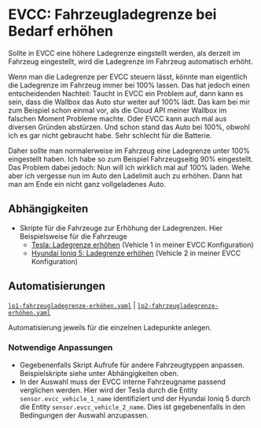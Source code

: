 # EVCC: Fahrzeugladegrenze bei Bedarf erhöhen

Sollte in EVCC eine höhere Ladegrenze eingstellt werden, als derzeit im Fahrzeug eingestellt, wird die Ladegrenze im Fahrzeug automatisch erhöht.

Wenn man die Ladegrenze per EVCC steuern lässt, könnte man eigentlich die Ladegrenze im Fahrzeug immer bei 100% lassen. Das hat jedoch einen entscheidenden Nachteil: Taucht in EVCC ein Problem auf, dann kann es sein, dass die Wallbox das Auto stur weiter auf 100% lädt. Das kam bei mir zum Beispiel schon einmal vor, als die Cloud API meiner Wallbox im falschen Moment Probleme machte. Oder EVCC kann auch mal aus diversen Gründen abstürzen. Und schon stand das Auto bei 100%, obwohl ich es gar nicht gebraucht habe. Sehr schlecht für die Batterie.

Daher sollte man normalerweise im Fahrzeug eine Ladegrenze unter 100% eingestellt haben. Ich habe so zum Beispiel Fahrzeugseitig 90% eingestellt. Das Problem dabei jedoch: Nun will ich wirklich mal auf 100% laden. Wehe aber ich vergesse nun im Auto den Ladelimit auch zu erhöhen. Dann hat man am Ende ein nicht ganz vollgeladenes Auto.

## Abhängigkeiten

- Skripte für die Fahrzeuge zur Erhöhung der Ladegrenzen. Hier Beispielsweise für die Fahrzeuge
  - [Tesla: Ladegrenze erhöhen](../../fahrzeuge/Tesla/ladegrenze-erhöhen/) (Vehicle 1 in meiner EVCC Konfiguration)
  - [Hyundai Ioniq 5: Ladegrenze erhöhen](../../fahrzeuge/Hyundai-Ioniq5/ladegrenze-erhöhen/) (Vehicle 2 in meiner EVCC Konfiguration)

## Automatisierungen

[`lp1-fahrzeugladegrenze-erhöhen.yaml`](./lp1-fahrzeugladegrenze-erhöhen.yaml) | [`lp2-fahrzeugladegrenze-erhöhen.yaml`](./lp2-fahrzeugladegrenze-erhöhen.yaml)

Automatisierung jeweils für die einzelnen Ladepunkte anlegen.

### Notwendige Anpassungen

- Gegebenenfalls Skript Aufrufe für andere Fahrzeugtyppen anpassen. Beispielskripte siehe unter Abhängigkeiten oben.
- In der Auswahl muss der EVCC interne Fahrzeugname passend verglichen werden. Hier wird der Tesla durch die Entity `sensor.evcc_vehicle_1_name` identifiziert und der Hyundai Ioniq 5 durch die Entity `sensor.evcc_vehicle_2_name`. Dies ist gegebenenfalls in den Bedingungen der Auswahl anzupassen.